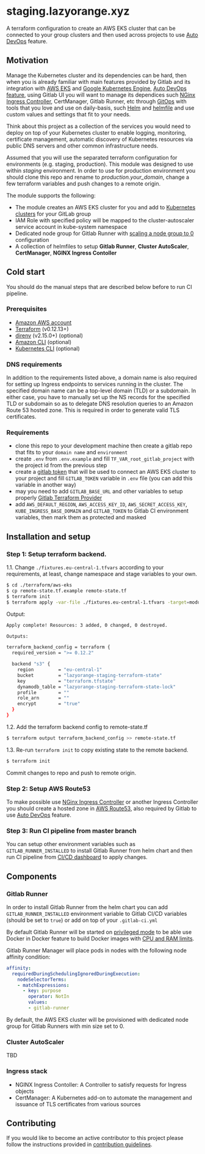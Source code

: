 # staging.lazyorange.xyz

A terraform configuration to create an AWS EKS cluster that can be connected 
to your group clusters and then used across projects to use [Auto DevOps](https://docs.gitlab.com/ee/topics/autodevops/#overview) feature.

## Motivation 

Manage the Kubernetes cluster and its dependencies can be hard, then when you is already familiar with main features provided by Gitlab and its integration with [AWS EKS](https://docs.gitlab.com/ee/user/project/clusters/add_remove_clusters.html#eks-cluster) and [Google Kubernetes Engine](https://docs.gitlab.com/ee/user/project/clusters/add_remove_clusters.html#gke-cluster), [Auto DevOps feature](https://docs.gitlab.com/ee/topics/autodevops/#overview), using Gitlab UI you will want to manage its dependices such [NGinx Ingress Controller](https://github.com/helm/charts/tree/master/stable/nginx-ingress), CertManager, Gitlab Runner, etc through [GitOps](https://www.weave.works/blog/practical-guide-gitops) with tools that you love and use on daily-basis, such [Helm](https://helm.sh) and [helmfile](https://github.com/roboll/helmfile) and use custom values and settings that fit to your needs.

Think about this project as a collection of the services you would need to deploy on top of your Kubernetes cluster to enable logging, monitoring, certificate management, automatic discovery of Kubernetes resources via public DNS servers and other common infrastructure needs.

Assumed that you will use the separated terraform configuration for environments (e.g. staging, production). 
This module was designed to use within *staging* environment.
In order to use for production environment you should clone this repo and rename to *production.your_domain*, change a few terraform variables and push changes to a remote origin.

The module supports the following:
- The module creates an AWS EKS cluster for you and add to [Kubernetes clusters](https://docs.gitlab.com/ee/user/group/clusters/#overview) for your GitLab group
- IAM Role with specified policy will be mapped to the cluster-autoscaler service account in kube-system namespace
- Dedicated node group for Gitlab Runner with [scaling a node group to 0](https://github.com/kubernetes/autoscaler/blob/master/cluster-autoscaler/cloudprovider/aws/README.md#scaling-a-node-group-to-0) configuration
- A collection of helmfiles to setup **Gitlab Runner**, **Cluster AutoScaler**, **CertManager**, **NGINX Ingress Contoller**

## Cold start
You should do the manual steps that are described below before to run CI pipeline.

### Prerequisites
- [Amazon AWS account](https://aws.amazon.com/)
- [Terraform](https://www.terraform.io/downloads.html) (v0.12.13+)
- [direnv](https://direnv.net/) (v2.15.0+) (optional)
- [Amazon CLI](https://aws.amazon.com/cli/) (optional)
- [Kubernetes CLI](https://kubernetes.io/docs/tasks/tools/install-kubectl/) (optional)

### DNS requirements
In addition to the requirements listed above, a domain name is also required for setting up Ingress endpoints to services running in the cluster. The specified domain name can be a top-level domain (TLD) or a subdomain. In either case, you have to manually set up the NS records for the specified TLD or subdomain so as to delegate DNS resolution queries to an Amazon Route 53 hosted zone. This is required in order to generate valid TLS certificates.

### Requirements

* clone this repo to your development machine then create a gitlab repo that fits to your `domain name` and `environment`
* create `.env` from `.env.example` and fill `TF_VAR_root_gitlab_project` with the project id from the previous step
* create a [gitlab token](https://docs.gitlab.com/ee/user/profile/personal_access_tokens.html) that will be used to connect an AWS EKS cluster to your project and fill `GITLAB_TOKEN` variable in `.env` file (you can add this variable in another way)
* may you need to add `GITLAB_BASE_URL` and other variables to setup properly [Gitlab Terraform Provider](https://www.terraform.io/docs/providers/gitlab/index.html)
* add `AWS_DEFAULT_REGION`, `AWS_ACCESS_KEY_ID`, `AWS_SECRET_ACCESS_KEY`, `KUBE_INGRESS_BASE_DOMAIN` and `GITLAB_TOKEN` to Gitlab CI environment variables, then mark them as protected and masked 

## Installation and setup
### Step 1: Setup terraform backend.

1.1. Change `./fixtures.eu-central-1.tfvars` according to your requirements, 
at least, change namespace and stage variables to your own.

```bash
$ cd ./terraform/aws-eks
$ cp remote-state.tf.example remote-state.tf
$ terraform init
$ terraform apply -var-file ./fixtures.eu-central-1.tfvars -target=module.terraform_state_backend
```

Output:
```bash
Apply complete! Resources: 3 added, 0 changed, 0 destroyed.

Outputs:

terraform_backend_config = terraform {
  required_version = ">= 0.12.2"

  backend "s3" {
    region         = "eu-central-1"
    bucket         = "lazyorange-staging-terraform-state"
    key            = "terraform.tfstate"
    dynamodb_table = "lazyorange-staging-terraform-state-lock"
    profile        = ""
    role_arn       = ""
    encrypt        = "true"
  }
}
```

1.2. Add the terraform backend config to remote-state.tf
```bash
$ terraform output terraform_backend_config >> remote-state.tf
```

1.3. Re-run `terraform init` to copy existing state to the remote backend.
```bash
$ terraform init
```

Commit changes to repo and push to remote origin.

### Step 2: Setup AWS Route53

To make possible use [NGinx Ingress Controller](https://github.com/helm/charts/tree/master/stable/nginx-ingress) or another Ingress Controller you should create a hosted zone in [AWS Route53](https://docs.aws.amazon.com/Route53/latest/DeveloperGuide/CreatingHostedZone.html), also required by Gitlab to use [Auto DevOps](https://docs.gitlab.com/ee/topics/autodevops/#overview) feature.

### Step 3: Run CI pipeline from master branch 

You can setup other environment variables such as `GITLAB_RUNNER_INSTALLED` to install Gitlab Runner from helm chart and then run CI pipeline from [CI/CD dashboard](https://docs.gitlab.com/ee/ci/pipelines.html#manually-executing-pipelines) to apply changes.

## Components

### Gitlab Runner 

In order to install Gitlab Runner from the helm chart you can add `GITLAB_RUNNER_INSTALLED` environment variable to Gitlab CI/CD variables (should be set to `true`) or add on top of your `.gitlab-ci.yml`

By default Gitlab Runner will be started on [privileged mode](https://docs.gitlab.com/runner/executors/kubernetes.html#using-docker-dind) to be able use Docker in Docker feature to build Docker images with [CPU and RAM limits](/helmfile.d/gitlab/k8s-runner/gitlab-runner.yaml). 

Gitlab Runner Manager will place pods in nodes with the following node affinity condition:
```yaml
affinity:
  requiredDuringSchedulingIgnoredDuringExecution:
    nodeSelectorTerms:
    - matchExpressions:
      - key: purpose
        operator: NotIn
        values:
        - gitlab-runner
```
By default, the AWS EKS cluster will be provisioned with dedicated node group for Gitlab Runners with min size set to 0.

### Cluster AutoScaler

TBD 

### Ingress stack

- NGINX Ingress Contoller: A Controller to satisfy requests for Ingress objects
- CertManager: A Kubernetes add-on to automate the management and issuance of TLS certificates from various sources

## Contributing

If you would like to become an active contributor to this project please follow the instructions provided in [contribution guidelines](CONTRIBUTING.md).
